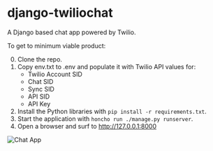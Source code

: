# django-twiliochat
A Django based chat app powered by Twilio.

To get to minimum viable product:

0. Clone the repo.
1. Copy env.txt to .env and populate it with Twilio API values for:
    - Twilio Account SID
    - Chat SID
    - Sync SID
    - API SID
    - API Key
2. Install the Python libraries with `pip install -r requirements.txt`.
3. Start the application with `honcho run ./manage.py runserver`.
4. Open a browser and surf to http://127.0.0.1:8000

![Chat App](https://c1.staticflickr.com/5/4608/38839711780_6569331c5b_c.jpg)

